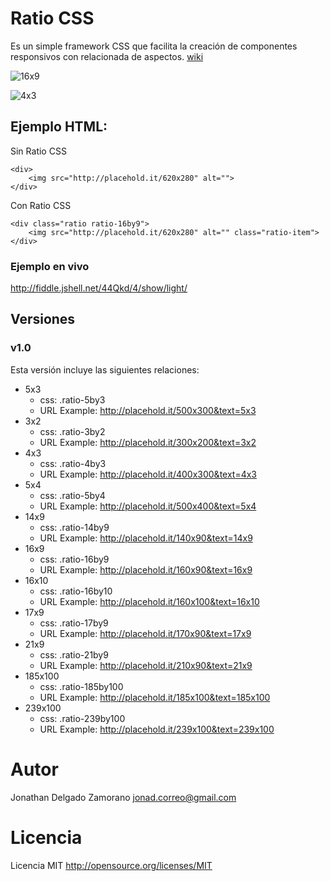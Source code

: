 Ratio CSS
=========

Es un simple framework CSS que facilita la creación de componentes responsivos con relacionada de aspectos. [wiki](http://es.wikipedia.org/wiki/Relaci%C3%B3n_de_aspecto)

![16x9](http://placehold.it/320x180&text=16x9)

![4x3](http://placehold.it/160x120&text=4x3)

Ejemplo HTML:
------------

Sin Ratio CSS

```
<div>
    <img src="http://placehold.it/620x280" alt="">
</div>
```

Con Ratio CSS

```
<div class="ratio ratio-16by9">
    <img src="http://placehold.it/620x280" alt="" class="ratio-item">
</div>
```
### Ejemplo en vivo

<http://fiddle.jshell.net/44Qkd/4/show/light/>

## Versiones

### v1.0

Esta versión incluye las siguientes relaciones:

- 5x3
    - css: .ratio-5by3
    - URL Example: <http://placehold.it/500x300&text=5x3>
- 3x2
    - css: .ratio-3by2
    - URL Example: <http://placehold.it/300x200&text=3x2>
- 4x3
    - css: .ratio-4by3
    - URL Example: <http://placehold.it/400x300&text=4x3>
- 5x4
    - css: .ratio-5by4
    - URL Example: <http://placehold.it/500x400&text=5x4>
- 14x9
    - css: .ratio-14by9
    - URL Example: <http://placehold.it/140x90&text=14x9>
- 16x9
    - css: .ratio-16by9
    - URL Example: <http://placehold.it/160x90&text=16x9>
- 16x10
    - css: .ratio-16by10
    - URL Example: <http://placehold.it/160x100&text=16x10>
- 17x9
    - css: .ratio-17by9
    - URL Example: <http://placehold.it/170x90&text=17x9>
- 21x9
    - css: .ratio-21by9
    - URL Example: <http://placehold.it/210x90&text=21x9>
- 185x100
    - css: .ratio-185by100
    - URL Example: <http://placehold.it/185x100&text=185x100>
- 239x100
    - css: .ratio-239by100
    - URL Example: <http://placehold.it/239x100&text=239x100>


# Autor

Jonathan Delgado Zamorano <jonad.correo@gmail.com>

# Licencia

Licencia MIT <http://opensource.org/licenses/MIT>
